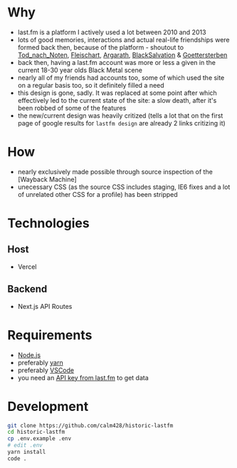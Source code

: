 # Why

- last.fm is a platform I actively used a lot between 2010 and 2013
- lots of good memories, interactions and actual real-life friendships were formed back then, because of the platform - shoutout to [Tod_nach_Noten](https://last.fm/user/Tod_nach_Noten), [Fleischart](https://last.fm/user/Fleischart), [Argarath](https://last.fm/user/Argarath), [BlackSalvation](https://last.fm/user/BlackSalvation) & [Goettersterben](https://last.fm/user/Goettersterben)
- back then, having a last.fm account was more or less a given in the current 18-30 year olds Black Metal scene
- nearly all of my friends had accounts too, some of which used the site on a regular basis too, so it definitely filled a need
- this design is gone, sadly. It was replaced at some point after which effectively led to the current state of the site: a slow death, after it's been robbed of some of the features
- the new/current design was heavily critized (tells a lot that on the first page of google results for `lastfm design` are already 2 links critizing it)

# How

- nearly exclusively made possible through source inspection of the [Wayback Machine]
- unecessary CSS (as the source CSS includes staging, IE6 fixes and a lot of unrelated other CSS for a profile) has been stripped

# Technologies

## Host

- Vercel

## Backend

- Next.js API Routes

# Requirements

- [Node.js](https://nodejs.org/en/)
- preferably [yarn](https://yarnpkg.com/en/)
- preferably [VSCode](https://code.visualstudio.com/insiders/)
- you need an [API key from last.fm](https://www.last.fm/api/account/create) to get data

# Development

```bash
git clone https://github.com/calm428/historic-lastfm
cd historic-lastfm
cp .env.example .env
# edit .env
yarn install
code .
```
